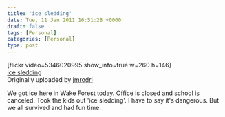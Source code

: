 ```yaml
---
title: 'ice sledding'
date: Tue, 11 Jan 2011 16:51:28 +0000
draft: false
tags: [Personal]
categories: [Personal]
type: post
---
```


\[flickr video=5346020995 show\_info=true w=260 h=146\]  
[ice sledding](http://www.flickr.com/photos/jmrodri/5346020995/)  
Originally uploaded by [jmrodri](http://www.flickr.com/people/jmrodri/)

We got ice here in Wake Forest today. Office is closed and school is canceled. Took the kids out 'ice sledding'. I have to say it's dangerous. But we all survived and had fun time.